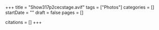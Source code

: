 +++
title = "Show317p2cecstage.avif"
tags = ["Photos"]
categories = []
startDate = ""
draft = false
pages = []

citations = []
+++
